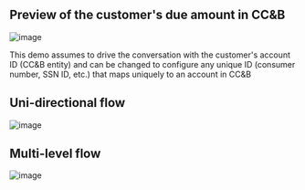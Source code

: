 ## Preview of the customer's due amount in CC&B

![image](https://user-images.githubusercontent.com/71168871/96767867-bc7d1d80-13fa-11eb-82f9-46386158a887.png)

This demo assumes to drive the conversation with the customer's account ID (CC&B entity) and can be changed to configure any unique ID (consumer number, SSN ID, etc.) 
that maps uniquely to an account in CC&B

## Uni-directional flow

![image](https://user-images.githubusercontent.com/71168871/96767916-cf8fed80-13fa-11eb-974f-000602b89c47.png)

## Multi-level flow

![image](https://user-images.githubusercontent.com/71168871/96767954-d7e82880-13fa-11eb-9904-3a3caa85845f.png)
